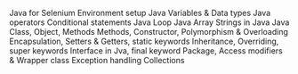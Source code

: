 Java for Selenium
Environment setup Java
Variables & Data types
Java operators
Conditional statements
Java Loop
Java Array
Strings in Java
Java Class, Object, Methods
Methods, Constructor, Polymorphism & Overloading
Encapsulation, Setters & Getters, static keywords
Inheritance, Overriding, super keywords
Interface in Jva, final keyword
Package, Access modifiers & Wrapper class
Exception handling
Collections
